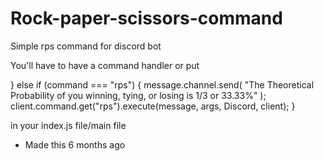 # Rock-paper-scissors-command
Simple rps command for discord bot


You'll have to have a command handler or put 

} else if (command === "rps") {
    message.channel.send(
      "The Theoretical Probability of you winning, tying, or losing is 1/3 or 33.33%"
    );
    client.command.get("rps").execute(message, args, Discord, client);
  }
  
  in your index.js file/main file

- Made this 6 months ago
